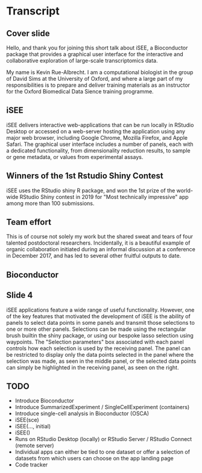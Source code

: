 # Transcript

## Cover slide

Hello, and thank you for joining this short talk about iSEE, a Bioconductor package that provides a graphical user interface for the interactive and collaborative exploration of large-scale transcriptomics data.

My name is Kevin Rue-Albrecht. I am a computational biologist in the group of David Sims at the University of Oxford, and where a large part of my responsibilities is to prepare and deliver training materials as an instructor for the Oxford Biomedical Data Sience training programme.

## iSEE

iSEE delivers interactive web-applications that can be run locally in RStudio Desktop or accessed on a web-server hosting the application using any major web browser, including Google Chrome, Mozilla Firefox, and Apple Safari.
The graphical user interface includes a number of panels, each with a dedicated functionality, from dimensionality reduction results, to sample or gene metadata, or values from experimental assays.

## Winners of the 1st Rstudio Shiny Contest

iSEE uses the RStudio shiny R package, and won the 1st prize of the world-wide RStudio Shiny contest in 2019 for "Most technically impressive" app among more than 100 submissions.

## Team effort

This is of course not solely my work but the shared sweat and tears of four talented postdoctoral researchers.
Incidentally, it is a beautiful example of organic collaboration initiated during an informal discussion at a conference in December 2017, and has led to several other fruitful outputs to date.

## Bioconductor

<!--
It might be more natural to introduce Bioconductor here.
-->

## Slide 4

iSEE applications feature a wide range of useful functionality.
However, one of the key features that motivated the development of iSEE is the ability of panels to select data points in some panels and transmit those selections to one or more other panels.
Selections can be made using the rectangular brush builtin the shiny package, or using our bespoke lasso selection using waypoints.
The "Selection parameters" box associated with each panel controls how each selection is used by the receiving panel.
The panel can be restricted to display only the data points selected in the panel where the selection was made, as seen in the middle panel, or the selected data points can simply be highlighted in the receiving panel, as seen on the right. 

## TODO

- Introduce Bioconductor
- Introduce SummarizedExperiment / SingleCellExperiment (containers)
- Introduce single-cell analysis in Bioconductor (OSCA)
- iSEE(sce)
- iSEE(..., initial)
- iSEE()
- Runs on RStudio Desktop (locally) or RStudio Server / RStudio Connect (remote server)
- Individual apps can either be tied to one dataset or offer a selection of datasets from which users can choose on the app landing page
- Code tracker
